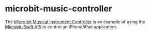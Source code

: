 # microbit-music-controller

The [Micro:bit Musical Instrument Controller](https://phwallen.github.io/microbit-music-controller) is an example of using the [Microbit-Swift API](https://phwallen.github.io/microbit-swift/) to control an iPhone/iPad application.